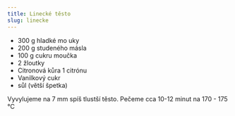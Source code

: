 ```yaml
---
title: Linecké těsto
slug: linecke
---
```


- 300 g hladké mo uky
- 200 g studeného másla
- 100 g cukru moučka
- 2 žloutky
- Citronová kůra 1 citrónu
- Vanilkový cukr
- sůl (větší špetka)

Vyvylujeme na 7 mm spíš tlustší těsto. Pečeme cca 10-12 minut na 170 - 175 °C
